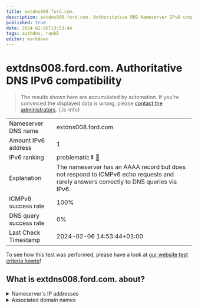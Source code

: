 ```yaml
---
title: extdns008.ford.com.
description: extdns008.ford.com. Authoritative DNS Nameserver IPv6 compatibility
published: true
date: 2024-02-06T13:53:44
tags: authdns, rank5
editor: markdown
---
```


# extdns008.ford.com. Authoritative DNS IPv6 compatibility

> The results shown here are accumulated by automation. If you're convinced the displayed data is wrong, please [contact the administrators](/howto/chat). 
{.is-info}




|   |   |
| - | - |
| Nameserver DNS name | extdns008.ford.com.
| Amount IPv6 address | 1
| IPv6 ranking | problematic :arrow_double_down: [🔗](/howto/ranking) |
| Explanation | The nameserver has an AAAA record but does not respond to ICMPv6 echo requests and rarely answers correctly to DNS queries via IPv6. |
| ICMPv6 success rate | 100%|
| DNS query success rate | 0% |
| Last Check Timestamp | 2024-02-06 14:53:44+01:00 |

To see how this test was performed, please have a look at [our website test criteria howto](/howto/testcriteria/authdns)!


## What is extdns008.ford.com. about?




<details>
<summary>Nameserver's IP addresses</summary>

2620:0:403:2010:0:ffff:130c:7187

</details>



<details>
<summary>Associated domain names</summary>

www.ford.com

</details>
